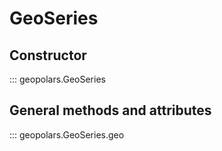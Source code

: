 # GeoSeries

## Constructor

::: geopolars.GeoSeries

## General methods and attributes

::: geopolars.GeoSeries.geo
